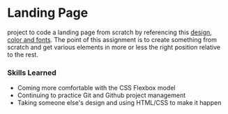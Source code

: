 # Landing Page

project to code a landing page from scratch by referencing this [design](https://cdn.statically.io/gh/TheOdinProject/curriculum/main/foundations/html_css/project/odin-project.png), [color and fonts](https://cdn.statically.io/gh/TheOdinProject/curriculum/main/foundations/html_css/project/colors_and_stuff.png). The point of this assignment is to create something from scratch and get various elements in more or less the right position relative to the rest.

### Skills Learned

- Coming more comfortable with the CSS Flexbox model
- Continuing to practice Git and Github project management
- Taking someone else's design and using HTML/CSS to make it happen
